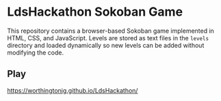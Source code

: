# LdsHackathon Sokoban Game

This repository contains a browser-based Sokoban game implemented in HTML, CSS, and JavaScript. Levels are stored as text files in the `levels` directory and loaded dynamically so new levels can be added without modifying the code.

## Play

https://worthingtonjg.github.io/LdsHackathon/
